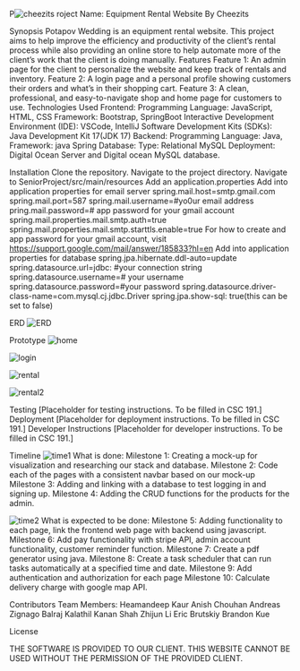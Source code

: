 P![cheezits](https://github.com/heamandeepkaur/SeniorProject/assets/114961336/055fb94f-e32e-4e8a-bcb1-d06dfa84b93c)
roject Name: Equipment Rental Website
By Cheezits


Synopsis
Potapov Wedding is an equipment rental website. This project aims to help improve the efficiency and productivity of the client’s rental process while also providing an online store to help automate more of the client’s work that the client is doing manually.
Features
Feature 1: An admin page for the client to personalize the website and keep track of rentals and inventory.
Feature 2: A login page and a personal profile showing customers their orders and what’s in their shopping cart.
Feature 3: A clean, professional, and easy-to-navigate shop and home page for customers to use.
Technologies Used
Frontend:
Programming Language: JavaScript, HTML, CSS
Framework: Bootstrap, SpringBoot
Interactive Development Environment (IDE): VSCode, IntelliJ
Software Development Kits (SDKs): Java Development Kit 17(JDK 17)
Backend:
Programming Language: Java, 
Framework: java Spring
Database:
Type: Relational
MySQL
Deployment: 
Digital Ocean Server and Digital ocean MySQL database.

Installation
Clone the repository.
Navigate to the project directory.
Navigate to SeniorProject/src/main/resources
Add an application.properties
Add into application properties for email server
spring.mail.host=smtp.gmail.com
spring.mail.port=587
spring.mail.username=#yo0ur email address
pring.mail.password=# app password for your gmail account
spring.mail.properties.mail.smtp.auth=true
spring.mail.properties.mail.smtp.starttls.enable=true
For how to create and app password for your gmail account, visit https://support.google.com/mail/answer/185833?hl=en
Add into application properties for database
spring.jpa.hibernate.ddl-auto=update
spring.datasource.url=jdbc: #your connection string
spring.datasource.username=# your username
spring.datasource.password=#your password
spring.datasource.driver-class-name=com.mysql.cj.jdbc.Driver
spring.jpa.show-sql: true(this can be set to false) 

ERD
![ERD](https://github.com/heamandeepkaur/SeniorProject/assets/114961336/e40a376b-79ba-4caa-bf8d-1f68b42b19e2)


Prototype
![home](https://github.com/heamandeepkaur/SeniorProject/assets/114961336/f6db66d4-432b-45a2-b8a9-71bf5c116996)

![login](https://github.com/heamandeepkaur/SeniorProject/assets/114961336/f2171b84-fbcd-48ed-96e9-27e283aab438)

![rental](https://github.com/heamandeepkaur/SeniorProject/assets/114961336/3804fb0a-4bbb-468a-b618-689210659dfc)

![rental2](https://github.com/heamandeepkaur/SeniorProject/assets/114961336/b02c8eee-6c50-4e70-809c-74d2bb4a510a)



Testing
[Placeholder for testing instructions. To be filled in CSC 191.]
Deployment
[Placeholder for deployment instructions. To be filled in CSC 191.]
Developer Instructions
[Placeholder for developer instructions. To be filled in CSC 191.]


Timeline
![time1](https://github.com/heamandeepkaur/SeniorProject/assets/114961336/579878d3-b7cc-42d7-9441-cc6dc4ba223b)
	What is done:
Milestone 1: Creating a mock-up for visualization and researching our stack and database.
Milestone 2: Code each of the pages with a consistent navbar based on our mock-up
Milestone 3: Adding and linking with a database to test logging in and signing up.
Milestone 4: Adding the CRUD functions for the products for the admin.

![time2](https://github.com/heamandeepkaur/SeniorProject/assets/114961336/d7491127-1ed5-43da-a563-e9269e1fbd81)
	What is expected to be done:
Milestone 5: Adding functionality to each page, link the frontend web page with backend using javascript.
Milestone 6: Add pay functionality with stripe API, admin account functionality, customer reminder function.
Milestone 7: Create a pdf generator using java.
Milestone 8: Create a task scheduler that can run tasks automatically at a specified time and date.
Milestone 9: Add authentication and authorization for each page
Milestone 10: Calculate delivery charge with google map API.

Contributors
  Team Members:
Heamandeep Kaur
Anish Chouhan
Andreas Zignago
Balraj Kalathil
Kanan Shah
Zhijun Li
Eric Brutskiy
Brandon Kue

License

THE SOFTWARE IS PROVIDED TO OUR CLIENT. THIS WEBSITE CANNOT BE USED WITHOUT THE PERMISSION OF THE PROVIDED CLIENT.
